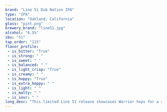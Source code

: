 ```yaml
---
brand: "Line 51 Dub Nation IPA"
type: "IPA"
location: "Oakland, California"
glass: "pint.png"
brewery_brand: "line51.jpg"
alcohol: "6.5%"
ibu: "51"
tap_order: "115"
flavor_profile:
 - is_bitter: "True"
 - is_strong: " "
 - is_sweet: " "
 - is_balanced: " "
 - is_light_crisp: "True"
 - is_creamy: " "
 - is_hoppy: "True"
 - is_extra_hoppy: " "
 - is_light: " "
 - is_malty: " "
 - is_sour: " "
long_desc: "This limited Line 51 release showcases Warrior hops for a strong bitterness that leaves your palate winning. The combination of  Mosaic and Galaxy hops, on top of a this light bodied example, give Dubnation IPA the perfect splash of aroma and flavor. Go Warriors!!"
---
```

